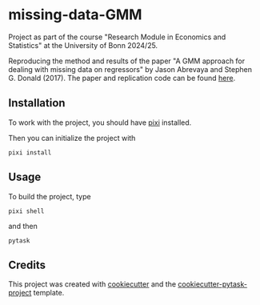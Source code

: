# missing-data-GMM

Project as part of the course "Research Module in Economics and Statistics" at the
University of Bonn 2024/25.

Reproducing the method and results of the paper "A GMM approach for dealing with missing
data on regressors" by Jason Abrevaya and Stephen G. Donald (2017). The paper and
replication code can be found
[here](https://direct.mit.edu/rest/article/99/4/657/58390/A-GMM-Approach-for-Dealing-with-Missing-Data-on).

## Installation

To work with the project, you should have [pixi](https://pixi.sh/latest/) installed.

Then you can initialize the project with

```console
pixi install
```

## Usage

To build the project, type

```console
pixi shell
```

and then

```console
pytask
```

## Credits

This project was created with [cookiecutter](https://github.com/audreyr/cookiecutter)
and the
[cookiecutter-pytask-project](https://github.com/pytask-dev/cookiecutter-pytask-project)
template.
